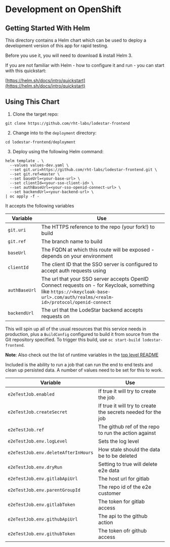 # Development on OpenShift

## Getting Started With Helm

This directory contains a Helm chart which can be used to deploy a development version of this app for rapid testing.

Before you use it, you will need to download & install Helm 3.

If you are not familiar with Helm - how to configure it and run - you can start with this quickstart:

[https://helm.sh/docs/intro/quickstart](https://helm.sh/docs/intro/quickstart)

## Using This Chart

1. Clone the target repo:

```
git clone https://github.com/rht-labs/lodestar-frontend
```

2. Change into to the `deployment` directory:

```
cd lodestar-frontend/deployment
```

3. Deploy using the following Helm command:

```shell script
helm template . \
  --values values-dev.yaml \
  --set git.uri=https://github.com/rht-labs/lodestar-frontend.git \
  --set git.ref=master \
  --set baseUrl=<your-base-url> \
  --set clientId=<your-sso-client-id> \
  --set authBaseUrl=<your-sso-openid-connect-url> \
  --set backendUrl=<your-backend-url> \
| oc apply -f -
```

It accepts the following variables

| Variable  | Use  |
|---|---|
| `git.uri`  | The HTTPS reference to the repo (your fork!) to build  |
| `git.ref`  | The branch name to build  |
| `baseUrl`  | The FQDN at which this route will be exposed - depends on your environment  |
| `clientId`  | The client ID that the SSO server is configured to accept auth requests using  |
| `authBaseUrl`  | The url that your SSO server accepts OpenID Connect requests on - for Keycloak, something like `https://<keycloak-base-url>.com/auth/realms/<realm-id>/protocol/openid-connect`  |
| `backendUrl`  | The url that the LodeStar backend accepts requests on  |


This will spin up all of the usual resources that this service needs in production, plus a `BuildConfig` configured to build it from source from the Git repository specified. To trigger this build, use `oc start-build lodestar-frontend`.

**Note**: Also check out the list of runtime variables in the [top level README](../README.md#runtime-configuration-variables)

Included is the ability to run a job that can run the end to end tests and clean up persisted data. A number of values need to be set for this to work.

| Variable  | Use |
|--|--|
| `e2eTestJob.enabled`  | If true it will try to create the job  |
| `e2eTestJob.createSecret` | If true it will try to create the secrets needed for the job  |
| `e2eTestJob.ref`  | The github ref of the repo to run the action against  |
| `e2eTestJob.env.logLevel`  | Sets the log level  |
| `e2eTestJob.env.deleteAfterInHours`  | How stale should the data be to be deleted  |
| `e2eTestJob.env.dryRun`  | Setting to true will delete e2e data  |
| `e2eTestJob.env.gitlabApiUrl`  | The host url for gitlab  |
| `e2eTestJob.env.parentGroupId`  | The repo id of the e2e customer   |
| `e2eTestJob.env.gitlabToken`  | The token for gitlab access  |
| `e2eTestJob.env.githubApiUrl`  | The api to the github action  |
| `e2eTestJob.env.githubToken`  | The token ofr github access  |
